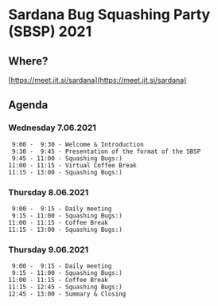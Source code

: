 # Sardana Bug Squashing Party (SBSP) 2021

## Where?

[https://meet.jit.si/sardana](https://meet.jit.si/sardana)

## Agenda

### Wednesday 7.06.2021
```
 9:00 -  9:30 - Welcome & Introduction
 9:30 -  9:45 - Presentation of the format of the SBSP
 9:45 - 11:00 - Squashing Bugs:)
11:00 - 11:15 - Virtual Coffee Break
11:15 - 13:00 - Squashing Bugs:)
```
### Thursday 8.06.2021
```
 9:00 -  9:15 - Daily meeting
 9:15 - 11:00 - Squashing Bugs:)
11:00 - 11:15 - Coffee Break
11:15 - 13:00 - Squashing Bugs:)
```
### Thursday 9.06.2021
```
 9:00 -  9:15 - Daily meeting
 9:15 - 11:00 - Squashing Bugs:)
11:00 - 11:15 - Coffee Break
11:15 - 12:45 - Squashing Bugs:)
12:45 - 13:00 - Summary & Closing
```
